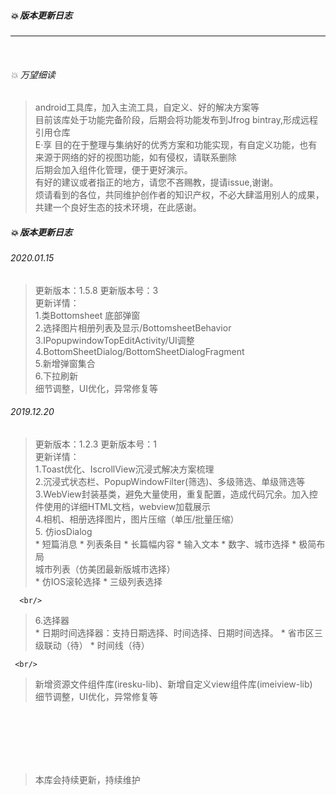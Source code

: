 
##### 💥 版本更新日志

---

<br/>

###### 💥 万望细读

> android工具库，加入主流工具，自定义、好的解决方案等  <br/>
> 目前该库处于功能完备阶段，后期会将功能发布到Jfrog bintray,形成远程引用仓库 <br/>
> E·享 目的在于整理与集纳好的优秀方案和功能实现，有自定义功能，也有来源于网络的好的视图功能，如有侵权，请联系删除 <br/>
> 后期会加入组件化管理，便于更好演示。 <br/>
> 有好的建议或者指正的地方，请您不吝赐教，提请issue,谢谢。 <br/>
> 烦请看到的各位，共同维护创作者的知识产权，不必大肆滥用别人的成果，共建一个良好生态的技术环境，在此感谢。 <br/>


##### 💥 版本更新日志

###### 2020.01.15  <br/>

> 更新版本：1.5.8  更新版本号：3  <br/>
> 更新详情：  <br/>
> 1.类Bottomsheet 底部弹窗  <br/>
> 2.选择图片相册列表及显示/BottomsheetBehavior  <br/>
> 3.IPopupwindowTopEditActivity/UI调整  <br/>
> 4.BottomSheetDialog/BottomSheetDialogFragment  <br/>
> 5.新增弹窗集合  <br/>
> 6.下拉刷新  <br/>
> 细节调整，UI优化，异常修复等 <br/>


###### 2019.12.20  <br/>

> 更新版本：1.2.3  更新版本号：1  <br/>
> 更新详情：  <br/>
> 1.Toast优化、IscrollView沉浸式解决方案梳理  <br/>
> 2.沉浸式状态栏、PopupWindowFilter(筛选)、多级筛选、单级筛选等  <br/>
> 3.WebView封装基类，避免大量使用，重复配置，造成代码冗余。加入控件使用的详细HTML文档，webview加载展示  <br/>
> 4.相机、相册选择图片，图片压缩（单压/批量压缩）  <br/>
> 5. 仿iosDialog  <br/>
      * 短篇消息
      * 列表条目
      * 长篇幅内容
      * 输入文本
      * 数字、城市选择
      * 极简布局  <br/>
>      城市列表（仿美团最新版城市选择）  <br/>
      * 仿IOS滚轮选择
      * 三级列表选择
>
      <br/>
>
> 6.选择器  <br/>
    * 日期时间选择器：支持日期选择、时间选择、日期时间选择。
    * 省市区三级联动（待）
    * 时间线（待）
>
     <br/>
>
> 新增资源文件组件库(iresku-lib)、新增自定义view组件库(imeiview-lib)  <br/>
> 细节调整，UI优化，异常修复等 <br/>








<br/><br/><br/><br/><br/>

> 本库会持续更新，持续维护